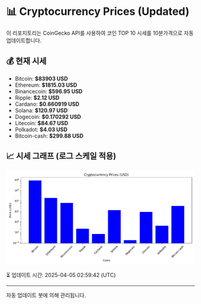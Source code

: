 
# 📊 Cryptocurrency Prices (Updated)

이 리포지토리는 CoinGecko API를 사용하여 코인 TOP 10 시세를 10분가격으로 자동 업데이트합니다.

## 💰 현재 시세
- Bitcoin: **$83903 USD**
- Ethereum: **$1815.03 USD**
- Binancecoin: **$596.95 USD**
- Ripple: **$2.12 USD**
- Cardano: **$0.660919 USD**
- Solana: **$120.97 USD**
- Dogecoin: **$0.170292 USD**
- Litecoin: **$84.67 USD**
- Polkadot: **$4.03 USD**
- Bitcoin-cash: **$299.88 USD**

## 📈 시세 그래프 (로그 스케일 적용)
![Crypto Prices](crypto_prices.png)

⏳ 업데이트 시간: 2025-04-05 02:59:42 (UTC)

---
자동 업데이트 봇에 의해 관리됩니다.
